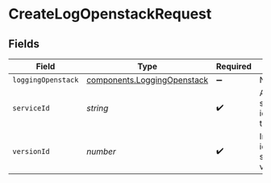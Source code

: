 # CreateLogOpenstackRequest


## Fields

| Field                                                                             | Type                                                                              | Required                                                                          | Description                                                                       | Example                                                                           |
| --------------------------------------------------------------------------------- | --------------------------------------------------------------------------------- | --------------------------------------------------------------------------------- | --------------------------------------------------------------------------------- | --------------------------------------------------------------------------------- |
| `loggingOpenstack`                                                                | [components.LoggingOpenstack](../../../sdk/models/components/loggingopenstack.md) | :heavy_minus_sign:                                                                | N/A                                                                               |                                                                                   |
| `serviceId`                                                                       | *string*                                                                          | :heavy_check_mark:                                                                | Alphanumeric string identifying the service.                                      | SU1Z0isxPaozGVKXdv0eY                                                             |
| `versionId`                                                                       | *number*                                                                          | :heavy_check_mark:                                                                | Integer identifying a service version.                                            | 1                                                                                 |